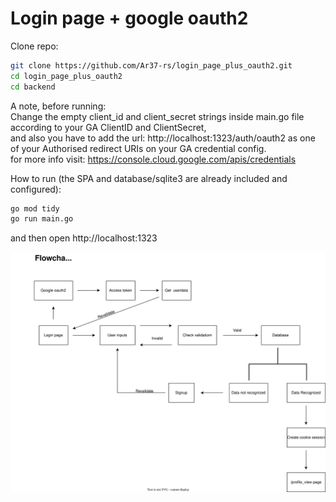 # Login page + google oauth2 

Clone repo:

```bash
git clone https://github.com/Ar37-rs/login_page_plus_oauth2.git
cd login_page_plus_oauth2
cd backend
```

A note, before running:<br />
Change the empty client_id and client_secret strings inside main.go file according to your GA ClientID and ClientSecret,<br />
and also you have to add the url: http://localhost:1323/auth/oauth2 as one of your Authorised redirect URIs on your GA credential config.<br />
for more info visit: https://console.cloud.google.com/apis/credentials

How to run (the SPA and database/sqlite3 are already included and configured):

```bash
go mod tidy
go run main.go
```

and then open http://localhost:1323

![alt_test](image/flowchart.svg)
